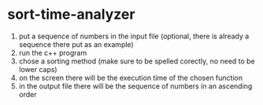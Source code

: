 # sort-time-analyzer
1. put a sequence of numbers in the input file (optional, there is already a sequence there put as an example)
2. run the c++ program
3. chose a sorting method (make sure to be spelled corectly, no need to be lower caps)
4. on the screen there will be the execution time of the chosen function
5. in the output file there will be the sequence of numbers in an ascending order

